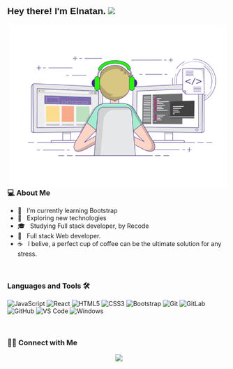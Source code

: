 <h2 style="font-family: 'Calibri', Arial, Sans-serif"> Hey there! I'm Elnatan.
  <img src="https://github.com/souvikguria98/souvikguria98/blob/master/Hi.gif" width="25">
</h2>
<img align="right" alt="GIF" src="https://raw.githubusercontent.com/devSouvik/devSouvik/master/gif3.gif" width="500"/>

<h3> 💻 About Me </h3>

- 🔭 &nbsp; I’m currently learning Bootstrap
- 🤔 &nbsp; Exploring new technologies
- 🎓 &nbsp; Studying Full stack developer, by Recode
- 💼 &nbsp; Full stack Web developer.
- ☕ &nbsp; I belive, a perfect cup of coffee can be the ultimate solution for any stress.

<br />

<h3> Languages and Tools 🛠 </h3> 

![JavaScript](https://img.shields.io/badge/-JavaScript-%23F7DF1C?style=flat-square&logo=javascript&logoColor=000000&labelColor=%23F7DF1C&color=%23FFCE5A)
![React](https://img.shields.io/badge/-React-61DAFB?style=flat-square&logo=react&logoColor=ffffff)
![HTML5](https://img.shields.io/badge/-HTML5-%23E44D27?style=flat-square&logo=html5&logoColor=ffffff)
![CSS3](https://img.shields.io/badge/-CSS3-%231572B6?style=flat-square&logo=css3)
![Bootstrap](https://img.shields.io/badge/-Bootstrap-563D7C?style=flat-square&logo=Bootstrap)
![Git](https://img.shields.io/badge/-Git-%23F05032?style=flat-square&logo=git&logoColor=%23ffffff)
![GitLab](https://img.shields.io/badge/-GitLab-FCA121?style=flat-square&logo=gitlab)
![GitHub](https://img.shields.io/badge/-GitHub-181717?style=flat-square&logo=github)
![VS Code](http://img.shields.io/badge/-VS%20Code-007ACC?style=flat-square&logo=visual-studio-code&logoColor=ffffff)
![Windows](http://img.shields.io/badge/-Windows-0078D6?style=flat-square&logo=windows&logoColor=ffffff)

<br/>

<h3> 🤝🏻 Connect with Me </h3>

  <p align="center">
    &nbsp; <a href="https://www.linkedin.com/in/elnatan-souza-5ba191193/" target="_blank" rel="noopener noreferrer"><img                src="https://img.icons8.com/plasticine/100/000000/linkedin.png" width="50" /></a>
  </p> 
